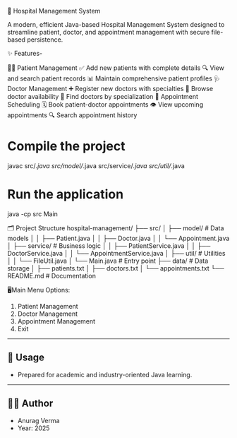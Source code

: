 🏥 Hospital Management System

A modern, efficient Java-based Hospital Management System designed to streamline patient, doctor, and appointment management with secure file-based persistence.

✨ Features-

👩‍⚕️ Patient Management
✅ Add new patients with complete details
🔍 View and search patient records
📊 Maintain comprehensive patient profiles
🩺 Doctor Management
➕ Register new doctors with specialties
👀 Browse doctor availability
🔎 Find doctors by specialization
📅 Appointment Scheduling
🗓️ Book patient-doctor appointments
👁️ View upcoming appointments
🔍 Search appointment history

# Compile the project
javac src/*.java src/model/*.java src/service/*.java src/util/*.java

# Run the application
java -cp src Main

🗂️ Project Structure
hospital-management/
├── src/
│   ├── model/            # Data models
│   │   ├── Patient.java
│   │   ├── Doctor.java
│   │   └── Appointment.java
│   ├── service/          # Business logic
│   │   ├── PatientService.java
│   │   ├── DoctorService.java
│   │   └── AppointmentService.java
│   ├── util/             # Utilities
│   │   └── FileUtil.java
│   └── Main.java         # Entry point
├── data/                 # Data storage
│   ├── patients.txt
│   ├── doctors.txt
│   └── appointments.txt
└── README.md             # Documentation


🖥️Main Menu Options:

1. Patient Management
2. Doctor Management
3. Appointment Management
4. Exit

---

## 📌 Usage
  - Prepared for academic and industry-oriented Java learning.

---

## 🧑‍💻 Author
  - Anurag Verma
  - Year: 2025
